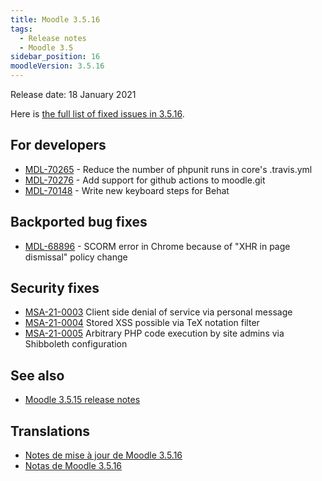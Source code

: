 ```yaml
---
title: Moodle 3.5.16
tags:
  - Release notes
  - Moodle 3.5
sidebar_position: 16
moodleVersion: 3.5.16
---
```


Release date: 18 January 2021

Here is [the full list of fixed issues in 3.5.16](https://tracker.moodle.org/secure/IssueNavigator!executeAdvanced.jspa?jqlQuery=project+%3D+mdl+AND+resolution+%3D+fixed+AND+fixVersion+in+%28%223.5.16%22%29+ORDER+BY+priority+DESC&runQuery=true&clear=true).

## For developers

- [MDL-70265](https://tracker.moodle.org/browse/MDL-70265) - Reduce the number of phpunit runs in core's .travis.yml
- [MDL-70276](https://tracker.moodle.org/browse/MDL-70276) - Add support for github actions to moodle.git
- [MDL-70148](https://tracker.moodle.org/browse/MDL-70148) - Write new keyboard steps for Behat

## Backported bug fixes

- [MDL-68896](https://tracker.moodle.org/browse/MDL-68896) - SCORM error in Chrome because of "XHR in page dismissal" policy change

## Security fixes

- [MSA-21-0003](https://moodle.org/mod/forum/discuss.php?d=417168) Client side denial of service via personal message
- [MSA-21-0004](https://moodle.org/mod/forum/discuss.php?d=417170) Stored XSS possible via TeX notation filter
- [MSA-21-0005](https://moodle.org/mod/forum/discuss.php?d=417171) Arbitrary PHP code execution by site admins via Shibboleth configuration

## See also

- [Moodle 3.5.15 release notes](/general/releases/3.5/3.5.15)

## Translations

- [Notes de mise à jour de Moodle 3.5.16](https://docs.moodle.org/fr/Notes_de_mise_à_jour_de_Moodle_3.5.16)
- [Notas de Moodle 3.5.16](https://docs.moodle.org/es/Notas_de_Moodle_3.5.16)
